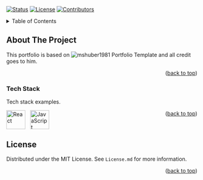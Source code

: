 <a name="readme-top"></a>

[![Status](https://img.shields.io/badge/status-active-success.svg)]()
[![License](https://img.shields.io/badge/license-MIT-yellow.svg)](https://github.com/peterhinge/PeterHinge.github.io/blob/main/License.md)
[![Contributors](https://img.shields.io/github/contributors/peterhinge/PeterHinge.github.io.svg)](https://github.com/peterhinge/PeterHinge.github.io/graphs/contributors)


<!-- TABLE OF CONTENTS -->
<details>
  <summary>Table of Contents</summary>
  <ol>
    <li>
      <a href="#about-the-project">About The Project</a>
      <ul>
        <li><a href="#tech-stack">Tech Stack</a></li>
      </ul>
    </li>
    <li><a href="#license">License</a></li>
  </ol>
</details>


<!-- ABOUT THE PROJECT -->
## About The Project

This portfolio is based on ![mshuber1981 Portfolio Template](https://github.com/mshuber1981/github-react-portfolio-template) and all credit goes to him.

<p align="right">(<a href="#readme-top">back to top</a>)</p>


<!-- TECH STACK -->
### Tech Stack

Tech stack examples.

<img align="left" alt="React" width="50px" style="padding-right:10px;" src="https://cdn.jsdelivr.net/gh/devicons/devicon/icons/react/react-original.svg" />
<img align="left" alt="JavaScript" width="50px" style="padding-right:10px;" src="https://cdn.jsdelivr.net/gh/devicons/devicon/icons/javascript/javascript-plain.svg" />

<p align="right">(<a href="#readme-top">back to top</a>)</p>

<br>

## License

Distributed under the MIT License. See `License.md` for more information.

<p align="right">(<a href="#readme-top">back to top</a>)</p>

